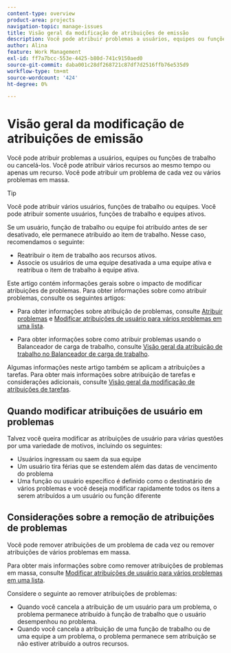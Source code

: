```yaml
---
content-type: overview
product-area: projects
navigation-topic: manage-issues
title: Visão geral da modificação de atribuições de emissão
description: Você pode atribuir problemas a usuários, equipes ou funções de trabalho ou cancelá-los. Você pode atribuir vários recursos ao mesmo tempo ou apenas um recurso. Você pode atribuir um problema de cada vez ou vários problemas em massa.
author: Alina
feature: Work Management
exl-id: ff7a7bcc-553e-4425-b80d-741c9150aed0
source-git-commit: daba001c28df268721c87df7d2516ffb76e535d9
workflow-type: tm+mt
source-wordcount: '424'
ht-degree: 0%

---
```


# Visão geral da modificação de atribuições de emissão

Você pode atribuir problemas a usuários, equipes ou funções de trabalho ou cancelá-los. Você pode atribuir vários recursos ao mesmo tempo ou apenas um recurso. Você pode atribuir um problema de cada vez ou vários problemas em massa.

>[!TIP]
>
>Você pode atribuir vários usuários, funções de trabalho ou equipes. Você pode atribuir somente usuários, funções de trabalho e equipes ativos.
>
>Se um usuário, função de trabalho ou equipe foi atribuído antes de ser desativado, ele permanece atribuído ao item de trabalho. Nesse caso, recomendamos o seguinte:
>
>* Reatribuir o item de trabalho aos recursos ativos.
>* Associe os usuários de uma equipe desativada a uma equipe ativa e reatribua o item de trabalho à equipe ativa.

Este artigo contém informações gerais sobre o impacto de modificar atribuições de problemas. Para obter informações sobre como atribuir problemas, consulte os seguintes artigos:

* Para obter informações sobre atribuição de problemas, consulte [Atribuir problemas](../../../manage-work/issues/manage-issues/assign-issues.md) e [Modificar atribuições de usuário para vários problemas em uma lista](../../../manage-work/issues/manage-issues/edit-assignments-for-multiple-issues.md).

* Para obter informações sobre como atribuir problemas usando o Balanceador de carga de trabalho, consulte [Visão geral da atribuição de trabalho no Balanceador de carga de trabalho](../../../resource-mgmt/workload-balancer/assign-work-in-workload-balancer.md).

Algumas informações neste artigo também se aplicam a atribuições a tarefas. Para obter mais informações sobre atribuição de tarefas e considerações adicionais, consulte [Visão geral da modificação de atribuições de tarefas](../../../manage-work/tasks/assign-tasks/modify-task-assignments-overview.md).

## Quando modificar atribuições de usuário em problemas

Talvez você queira modificar as atribuições de usuário para várias questões por uma variedade de motivos, incluindo os seguintes:

* Usuários ingressam ou saem da sua equipe
* Um usuário tira férias que se estendem além das datas de vencimento do problema
* Uma função ou usuário específico é definido como o destinatário de vários problemas e você deseja modificar rapidamente todos os itens a serem atribuídos a um usuário ou função diferente

## Considerações sobre a remoção de atribuições de problemas

Você pode remover atribuições de um problema de cada vez ou remover atribuições de vários problemas em massa.

Para obter mais informações sobre como remover atribuições de problemas em massa, consulte [Modificar atribuições de usuário para vários problemas em uma lista](../../../manage-work/issues/manage-issues/edit-assignments-for-multiple-issues.md).

Considere o seguinte ao remover atribuições de problemas:

* Quando você cancela a atribuição de um usuário para um problema, o problema permanece atribuído à função de trabalho que o usuário desempenhou no problema.
* Quando você cancela a atribuição de uma função de trabalho ou de uma equipe a um problema, o problema permanece sem atribuição se não estiver atribuído a outros recursos.

